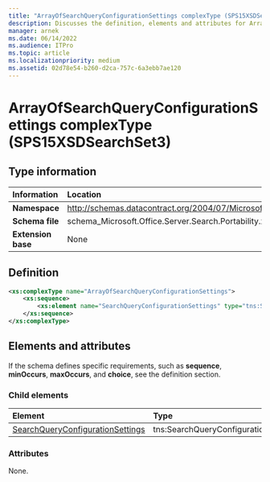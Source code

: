 ```yaml
---
title: "ArrayOfSearchQueryConfigurationSettings complexType (SPS15XSDSearchSet3)"
description: Discusses the definition, elements and attributes for ArrayOfSearchQueryConfigurationSettings complexType (SPS15XSDSearchSet3).
manager: arnek
ms.date: 06/14/2022
ms.audience: ITPro
ms.topic: article
ms.localizationpriority: medium
ms.assetid: 02d78e54-b260-d2ca-757c-6a3ebb7ae120
---
```


# ArrayOfSearchQueryConfigurationSettings complexType (SPS15XSDSearchSet3)

## Type information

|Information|Location|
|:-----|:-----|
|**Namespace** <br/> |http://schemas.datacontract.org/2004/07/Microsoft.Office.Server.Search.Portability  <br/> |
|**Schema file** <br/> |schema_Microsoft.Office.Server.Search.Portability.xsd  <br/> |
|**Extension base** <br/> |None  <br/> |

## Definition

```XML
<xs:complexType name="ArrayOfSearchQueryConfigurationSettings">
    <xs:sequence>
        <xs:element name="SearchQueryConfigurationSettings" type="tns:SearchQueryConfigurationSettings" minOccurs="0" maxOccurs="unbounded"></xs:element>
    </xs:sequence>
</xs:complexType>

```

## Elements and attributes

If the schema defines specific requirements, such as **sequence**, **minOccurs**, **maxOccurs**, and **choice**, see the definition section.

### Child elements

|**Element**|**Type**|**Description**|
|:-----|:-----|:-----|
|[SearchQueryConfigurationSettings](searchqueryconfigurationsettings-element-arrayofsearchqueryconfigurationsettings.md) <br/> |tns:SearchQueryConfigurationSettings  <br/> ||

### Attributes

None.
